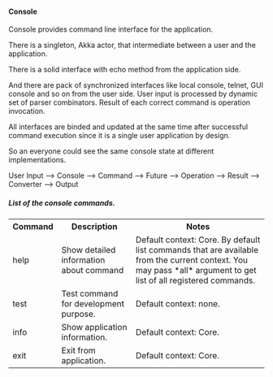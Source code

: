 #### Console

Console provides command line interface for the application.

There is a singleton, Akka actor, that intermediate between a user and the application.

There is a solid interface with echo method from the application side.

And there are pack of synchronized interfaces like local console, telnet, GUI console and so on from the user side. User input is processed by dynamic set of parser combinators. Result of each correct command is operation invocation.

All interfaces are binded and updated at the same time after successful command execution since it is a single user application by design.

So an everyone could see the same console state at different implementations.

User Input --> Console --> Command --> Future --> Operation --> Result --> Converter --> Output

##### List of the console commands.

<!-- htmlAsMarkdown:Y -->
<table>
  <tr>
    <th>Command</th><th>Description</th><th>Notes</th>
  </tr>
  <tr>
    <td>help</td>
    <td>Show detailed information about command</td>
    <td>Default context: Core. By default list commands that are available from the current context. You may pass *all* argument to get list of all registered commands.</td>
  </tr>
  <tr>
    <td>test</td>
    <td>Test command for development purpose.</td>
    <td>Default context: none.</td>
  </tr>
  <tr>
    <td>info</td>
    <td>Show application information.</td>
    <td>Default context: Core.</td>
  </tr>
  <tr>
    <td>exit</td>
    <td>Exit from application.</td>
    <td>Default context: Core.</td>
  </tr>
</table>

